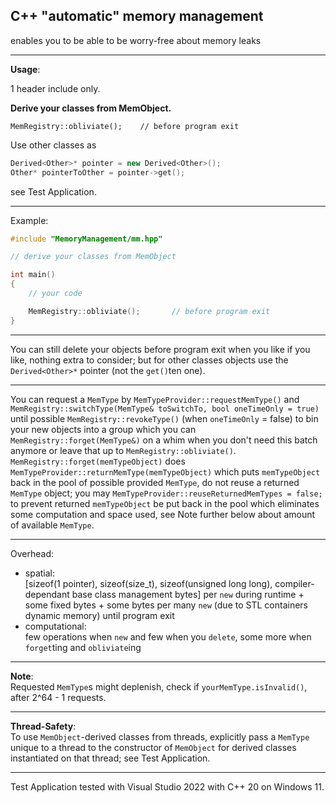 C++ "automatic" memory management
---

enables you to be able to be worry-free about memory leaks

---

**Usage**:

1 header include only.

**Derive your classes from MemObject.**

`MemRegistry::obliviate();    // before program exit`

Use other classes as
```C++
Derived<Other>* pointer = new Derived<Other>();
Other* pointerToOther = pointer->get();
```
see Test Application.

---

Example:

```C++
#include "MemoryManagement/mm.hpp"

// derive your classes from MemObject

int main()
{
	// your code

	MemRegistry::obliviate();		// before program exit
}
```

---

You can still delete your objects before program exit when you like if you like, nothing extra to consider; but for other classes objects use the `Derived<Other>*` pointer (not the `get()`ten one).

---

You can request a `MemType` by `MemTypeProvider::requestMemType()` and `MemRegistry::switchType(MemType& toSwitchTo, bool oneTimeOnly = true)` until possible `MemRegistry::revokeType()` (when `oneTimeOnly` = false) to bin your new objects into a group which you can `MemRegistry::forget(MemType&)` on a whim when you don't need this batch anymore or leave that up to `MemRegistry::obliviate()`. `MemRegistry::forget(memTypeObject)` does `MemTypeProvider::returnMemType(memTypeObject)` which puts `memTypeObject` back in the pool of possible provided `MemType`, do not reuse a returned `MemType` object; you may `MemTypeProvider::reuseReturnedMemTypes = false;` to prevent returned `memTypeObject` be put back in the pool which eliminates some computation and space used, see Note further below about amount of available `MemType`.

---

Overhead:  
- spatial:  
[sizeof(1 pointer), sizeof(size_t), sizeof(unsigned long long), compiler-dependant base class management bytes] per `new` during runtime + some fixed bytes + some bytes per many `new` (due to STL containers dynamic memory) until program exit  
- computational:  
few operations when `new` and few when you `delete`, some more when `forget`ting and `obliviate`ing

---

**Note**:  
Requested `MemType`s might deplenish, check if `yourMemType.isInvalid()`, after 2^64 - 1 requests.

---

**Thread-Safety**:  
To use `MemObject`-derived classes from threads, explicitly pass a `MemType` unique to a thread to the constructor of `MemObject` for derived classes instantiated on that thread; see Test Application.

---

Test Application tested with Visual Studio 2022 with C++ 20 on Windows 11.
